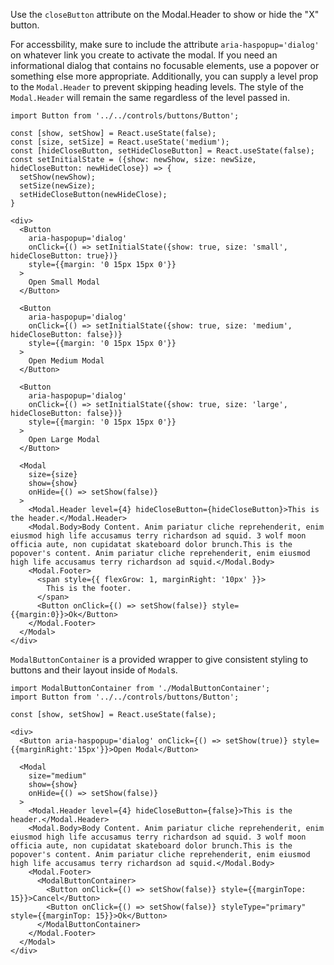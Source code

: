 Use the `closeButton` attribute on the Modal.Header to show or hide the "X" button.

For accessbility, make sure to include the attribute `aria-haspopup='dialog'` on whatever link you create to activate the modal. If you need
an informational dialog that contains no focusable elements, use a popover or something else more appropriate. Additionally, you can supply
a level prop to the `Modal.Header` to prevent skipping heading levels. The style of the `Modal.Header` will remain the same regardless of
the level passed in.

```
import Button from '../../controls/buttons/Button';

const [show, setShow] = React.useState(false);
const [size, setSize] = React.useState('medium');
const [hideCloseButton, setHideCloseButton] = React.useState(false);
const setInitialState = ({show: newShow, size: newSize, hideCloseButton: newHideClose}) => {
  setShow(newShow);
  setSize(newSize);
  setHideCloseButton(newHideClose);
}

<div>
  <Button
    aria-haspopup='dialog'
    onClick={() => setInitialState({show: true, size: 'small', hideCloseButton: true})}
    style={{margin: '0 15px 15px 0'}}
  >
    Open Small Modal
  </Button>

  <Button
    aria-haspopup='dialog'
    onClick={() => setInitialState({show: true, size: 'medium', hideCloseButton: false})}
    style={{margin: '0 15px 15px 0'}}
  >
    Open Medium Modal
  </Button>

  <Button
    aria-haspopup='dialog'
    onClick={() => setInitialState({show: true, size: 'large', hideCloseButton: false})}
    style={{margin: '0 15px 15px 0'}}
  >
    Open Large Modal
  </Button>

  <Modal
    size={size}
    show={show}
    onHide={() => setShow(false)}
  >
    <Modal.Header level={4} hideCloseButton={hideCloseButton}>This is the header.</Modal.Header>
    <Modal.Body>Body Content. Anim pariatur cliche reprehenderit, enim eiusmod high life accusamus terry richardson ad squid. 3 wolf moon officia aute, non cupidatat skateboard dolor brunch.This is the popover's content. Anim pariatur cliche reprehenderit, enim eiusmod high life accusamus terry richardson ad squid.</Modal.Body>
    <Modal.Footer>
      <span style={{ flexGrow: 1, marginRight: '10px' }}>
        This is the footer.
      </span>
      <Button onClick={() => setShow(false)} style={{margin:0}}>Ok</Button>
    </Modal.Footer>
  </Modal>
</div>
```

`ModalButtonContainer` is a provided wrapper to give consistent styling to buttons and their layout inside of `Modal`s.

```
import ModalButtonContainer from './ModalButtonContainer';
import Button from '../../controls/buttons/Button';

const [show, setShow] = React.useState(false);

<div>
  <Button aria-haspopup='dialog' onClick={() => setShow(true)} style={{marginRight:'15px'}}>Open Modal</Button>

  <Modal
    size="medium"
    show={show}
    onHide={() => setShow(false)}
  >
    <Modal.Header level={4} hideCloseButton={false}>This is the header.</Modal.Header>
    <Modal.Body>Body Content. Anim pariatur cliche reprehenderit, enim eiusmod high life accusamus terry richardson ad squid. 3 wolf moon officia aute, non cupidatat skateboard dolor brunch.This is the popover's content. Anim pariatur cliche reprehenderit, enim eiusmod high life accusamus terry richardson ad squid.</Modal.Body>
    <Modal.Footer>
      <ModalButtonContainer>
        <Button onClick={() => setShow(false)} style={{marginTope: 15}}>Cancel</Button>
        <Button onClick={() => setShow(false)} styleType="primary" style={{marginTop: 15}}>Ok</Button>
      </ModalButtonContainer>
    </Modal.Footer>
  </Modal>
</div>
```
